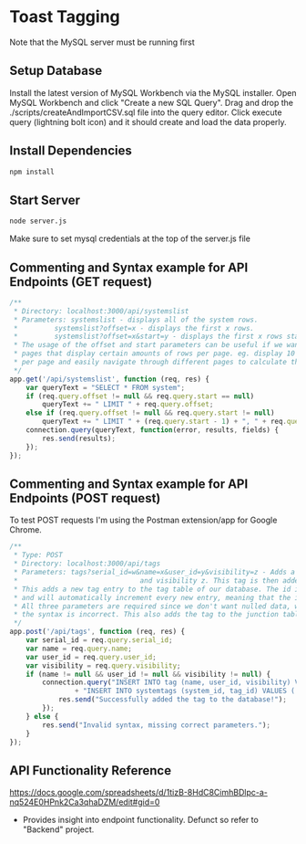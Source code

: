 # Toast Tagging
Note that the MySQL server must be running first

## Setup Database
Install the latest version of MySQL Workbench via the MySQL installer. 
Open MySQL Workbench and click "Create a new SQL Query".
Drag and drop the ./scripts/createAndImportCSV.sql file into the query editor.
Click execute query (lightning bolt icon) and it should create and load the data properly.

## Install Dependencies
```bash
npm install
```

## Start Server
```bash
node server.js
```

Make sure to set mysql credentials at the top of the server.js file

## Commenting and Syntax example for API Endpoints (GET request)
```javascript
/**
 * Directory: localhost:3000/api/systemslist
 * Parameters: systemslist - displays all of the system rows.
 * 	       systemslist?offset=x - displays the first x rows.
 * 	       systemslist?offset=x&start=y - displays the first x rows starting at entry y.
 * The usage of the offset and start parameters can be useful if we want to have
 * pages that display certain amounts of rows per page. eg. display 10 systems
 * per page and easily navigate through different pages to calculate the offsets and starting entries.
 */
app.get('/api/systemslist', function (req, res) {
	var queryText = "SELECT * FROM system";
	if (req.query.offset != null && req.query.start == null)
		queryText += " LIMIT " + req.query.offset;
	else if (req.query.offset != null && req.query.start != null)
		queryText += " LIMIT " + (req.query.start - 1) + ", " + req.query.offset;
	connection.query(queryText, function(error, results, fields) {
		res.send(results);
	});
});
```

## Commenting and Syntax example for API Endpoints (POST request)
To test POST requests I'm using the Postman extension/app for Google Chrome.
```javascript
/**
 * Type: POST
 * Directory: localhost:3000/api/tags
 * Parameters: tags?serial_id=w&name=x&user_id=y&visibility=z - Adds a tag entry to the tag table with name x, user id y, 
 * 								and visibility z. This tag is then added to system w.
 * This adds a new tag entry to the tag table of our database. The id is a primary key
 * and will automatically increment every new entry, meaning that the id's will stay unique.
 * All three parameters are required since we don't want nulled data, web page will respond if
 * the syntax is incorrect. This also adds the tag to the junction table corresponding to the system id.
 */
app.post('/api/tags', function (req, res) {
	var serial_id = req.query.serial_id;
	var name = req.query.name;
	var user_id = req.query.user_id;
	var visibility = req.query.visibility;
	if (name != null && user_id != null && visibility != null) {
		connection.query("INSERT INTO tag (name, user_id, visibility) VALUES ('" + name + "', " + user_id + ", " + visibility + ")"
				+ "INSERT INTO systemtags (system_id, tag_id) VALUES ('" + serial_id + "', '(SELECT id FROM tag ORDER BY ID DESC LIMIT 1)')", function(error, results, fields) {
			res.send("Successfully added the tag to the database!");
		});
	} else {
		res.send("Invalid syntax, missing correct parameters.");
	}
});
```
## API Functionality Reference
https://docs.google.com/spreadsheets/d/1tizB-8HdC8CimhBDlpc-a-nq524E0HPnk2Ca3qhaDZM/edit#gid=0
- Provides insight into endpoint functionality. Defunct so refer to "Backend" project.